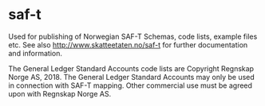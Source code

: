 # saf-t
Used for publishing of Norwegian SAF-T Schemas, code lists, example files etc. See also http://www.skatteetaten.no/saf-t for further documentation and information.

The General Ledger Standard Accounts code lists are Copyright Regnskap Norge AS, 2018.  The General Ledger Standard Accounts may only be used in connection with SAF-T mapping. Other commercial use must be agreed upon with Regnskap Norge AS.  
